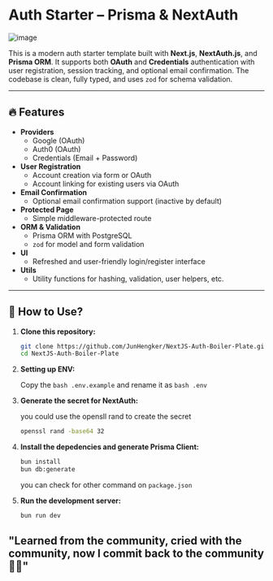 # Auth Starter – Prisma & NextAuth

![image](https://github.com/user-attachments/assets/428b88ac-4e06-4fe6-87f5-72a0c6c66d27)

This is a modern auth starter template built with **Next.js**, **NextAuth.js**, and **Prisma ORM**. It supports both **OAuth** and **Credentials** authentication with user registration, session tracking, and optional email confirmation. The codebase is clean, fully typed, and uses `zod` for schema validation.

---

## 🔥 Features

- **Providers**
  - Google (OAuth)
  - Auth0 (OAuth)
  - Credentials (Email + Password)
- **User Registration**
  - Account creation via form or OAuth
  - Account linking for existing users via OAuth
- **Email Confirmation**
  - Optional email confirmation support (inactive by default)
- **Protected Page**
  - Simple middleware-protected route
- **ORM & Validation**
  - Prisma ORM with PostgreSQL
  - `zod` for model and form validation
- **UI**
  - Refreshed and user-friendly login/register interface
- **Utils**
  - Utility functions for hashing, validation, user helpers, etc.

---

## 🚀 How to Use?

1. **Clone this repository:**

   ```bash
   git clone https://github.com/JunHengker/NextJS-Auth-Boiler-Plate.git
   cd NextJS-Auth-Boiler-Plate
   ```

2. **Setting up ENV:**

   Copy the `bash .env.example` and rename it as `bash .env`

3. **Generate the secret for NextAuth:**

   you could use the opensll rand to create the secret

   ```bash
   openssl rand -base64 32
   ```

4. **Install the depedencies and generate Prisma Client:**

   ```bash
   bun install
   bun db:generate
   ```

   you can check for other command on `package.json`

5. **Run the development server:**

   ```bash
   bun run dev
   ```

## "Learned from the community, cried with the community, now I commit back to the community 😤✨"
